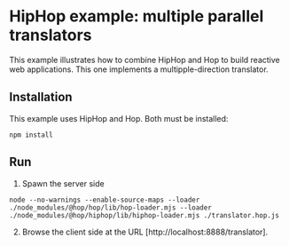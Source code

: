 HipHop example: multiple parallel translators
=============================================

This example illustrates how to combine HipHop and Hop to build
reactive web applications. This one implements a multipple-direction
translator.

Installation
------------

This example uses HipHop and Hop. Both must be installed:

```
npm install
```

Run
---

  1. Spawn the server side

```
node --no-warnings --enable-source-maps --loader ./node_modules/@hop/hop/lib/hop-loader.mjs --loader ./node_modules/@hop/hiphop/lib/hiphop-loader.mjs ./translator.hop.js
```

  2. Browse the client side at the URL [http://localhost:8888/translator].
